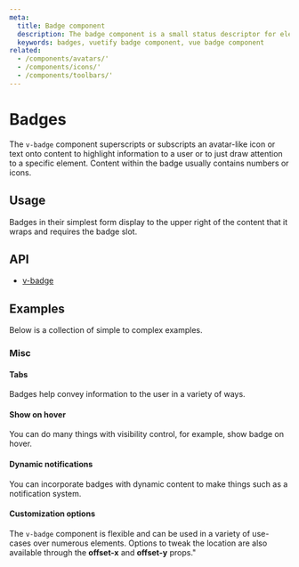```yaml
---
meta:
  title: Badge component
  description: The badge component is a small status descriptor for elements. This typically contains a small number or short set of characters.
  keywords: badges, vuetify badge component, vue badge component
related:
  - /components/avatars/'
  - /components/icons/'
  - /components/toolbars/'
---
```


# Badges

The `v-badge` component superscripts or subscripts an avatar-like icon or text onto content to highlight information to a user or to just draw attention to a specific element. Content within the badge usually contains numbers or icons.

<entry-ad />

## Usage

Badges in their simplest form display to the upper right of the content that it wraps and requires the badge slot.

<usage name="v-badge" />

## API

- [v-badge](../../api/v-badge)

## Examples

Below is a collection of simple to complex examples.

### Misc

#### Tabs

Badges help convey information to the user in a variety of ways.

<example file="v-badge/misc-tabs" />

#### Show on hover

You can do many things with visibility control, for example, show badge on hover.

<example file="v-badge/misc-hover" />

#### Dynamic notifications

You can incorporate badges with dynamic content to make things such as a notification system.

<example file="v-badge/misc-dynamic" />

#### Customization options

The `v-badge` component is flexible and can be used in a variety of use-cases over numerous elements. Options to tweak the location are also available through the **offset-x** and **offset-y** props."

<example file="v-badge/misc-customization" />

<endmatter />
